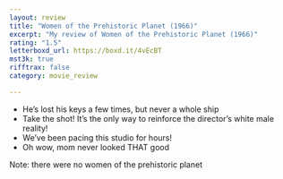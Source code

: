```yaml
---
layout: review
title: "Women of the Prehistoric Planet (1966)"
excerpt: "My review of Women of the Prehistoric Planet (1966)"
rating: "1.5"
letterboxd_url: https://boxd.it/4vEcBT
mst3k: true
rifftrax: false
category: movie_review

---
```


* He’s lost his keys a few times, but never a whole ship
* Take the shot! It’s the only way to reinforce the director’s white male reality!
* We’ve been pacing this studio for hours!
* Oh wow, mom never looked THAT good

Note: there were no women of the prehistoric planet